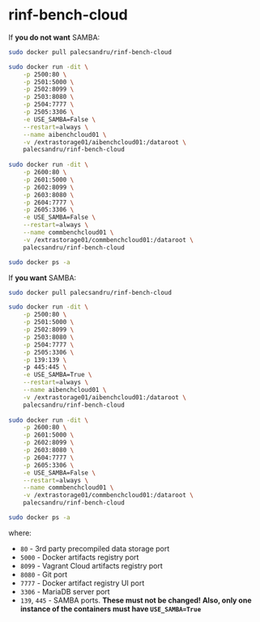 # rinf-bench-cloud


If **you do not want** SAMBA:

```bash
sudo docker pull palecsandru/rinf-bench-cloud

sudo docker run -dit \
    -p 2500:80 \
    -p 2501:5000 \
    -p 2502:8099 \
    -p 2503:8080 \
    -p 2504:7777 \
    -p 2505:3306 \
    -e USE_SAMBA=False \
    --restart=always \
    --name aibenchcloud01 \
    -v /extrastorage01/aibenchcloud01:/dataroot \
    palecsandru/rinf-bench-cloud
    
sudo docker run -dit \
    -p 2600:80 \
    -p 2601:5000 \
    -p 2602:8099 \
    -p 2603:8080 \
    -p 2604:7777 \
    -p 2605:3306 \
    -e USE_SAMBA=False \
    --restart=always \
    --name commbenchcloud01 \
    -v /extrastorage01/commbenchcloud01:/dataroot \
    palecsandru/rinf-bench-cloud

sudo docker ps -a
```

If **you want** SAMBA:

```bash
sudo docker pull palecsandru/rinf-bench-cloud

sudo docker run -dit \
    -p 2500:80 \
    -p 2501:5000 \
    -p 2502:8099 \
    -p 2503:8080 \
    -p 2504:7777 \
    -p 2505:3306 \
    -p 139:139 \ 
    -p 445:445 \
    -e USE_SAMBA=True \
    --restart=always \
    --name aibenchcloud01 \
    -v /extrastorage01/aibenchcloud01:/dataroot \
    palecsandru/rinf-bench-cloud
    
sudo docker run -dit \
    -p 2600:80 \
    -p 2601:5000 \
    -p 2602:8099 \
    -p 2603:8080 \
    -p 2604:7777 \
    -p 2605:3306 \
    -e USE_SAMBA=False \
    --restart=always \
    --name commbenchcloud01 \
    -v /extrastorage01/commbenchcloud01:/dataroot \
    palecsandru/rinf-bench-cloud

sudo docker ps -a
```

where:
  * `80` - 3rd party precompiled data storage port
  * `5000` - Docker artifacts registry port
  * `8099` - Vagrant Cloud artifacts registry port
  * `8080` - Git port
  * `7777` - Docker artifact registry UI port
  * `3306` - MariaDB server port
  * `139`, `445` - SAMBA ports. **These must not be changed! Also, only one instance of the containers must have `USE_SAMBA=True`**
